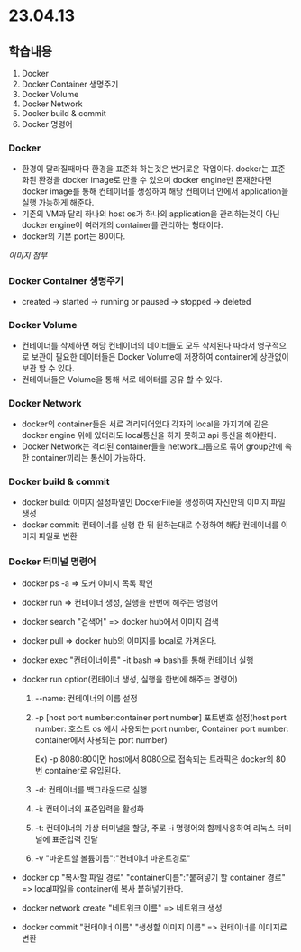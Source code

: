 # 23.04.13

## 학습내용

1. Docker
2. Docker Container 생명주기
3. Docker Volume
4. Docker Network
5. Docker build & commit
6. Docker 명령어

### Docker

- 환경이 달라질때마다 환경을 표준화 하는것은 번거로운 작업이다. docker는 표준화된 환경을 docker image로 만들 수 있으며 docker engine만 존재한다면  docker image를 통해 컨테이너를 생성하여 해당 컨테이너 안에서 application을 실행 가능하게 해준다.
- 기존의 VM과 달리 하나의 host os가 하나의 application을 관리하는것이 아닌 docker engine이 여러개의 container를 관리하는 형태이다.
- docker의 기본 port는 80이다.

*이미지 첨부*

### Docker Container 생명주기

- created -> started -> running or paused -> stopped -> deleted

### Docker Volume

- 컨테이너를 삭제하면 해당 컨테이너의 데이터들도 모두 삭제된다 따라서 영구적으로 보관이 필요한 데이터들은 Docker Volume에 저장하여 container에 상관없이 보관 할 수 있다.
- 컨테이너들은 Volume을 통해 서로 데이터를 공유 할 수 있다.

### Docker Network

- docker의 container들은 서로 격리되어있다 각자의 local을 가지기에 같은 docker engine 위에 있더라도 local통신을 하지 못하고 api 통신을 해야한다.
- Docker Network는 격리된 container들을 network그룹으로 묶어 group안에 속한 container끼리는 통신이 가능하다.

### Docker build & commit

- docker build: 이미지 설정파일인 DockerFile을 생성하여 자신만의 이미지 파일 생성
- docker commit: 컨테이너를 실행 한 뒤 원하는대로 수정하여 해당 컨테이너를 이미지 파일로 변환

### Docker 터미널 명령어

- docker ps -a => 도커 이미지 목록 확인

- docker run => 컨테이너 생성, 실행을 한번에 해주는 명령어

- docker search "검색어" => docker hub에서 이미지 검색

- docker pull => docker hub의 이미지를 local로 가져온다.

- docker exec "컨테이너이름" -it bash => bash를 통해 컨테이너 실행

- docker run option(컨테이너 생성, 실행을 한번에 해주는 명령어)

  1. --name: 컨테이너의 이름 설정

  2. -p [host port number:container port number] 포트번호 설정(host port number: 호스트 os 에서 사용되는 port number, Container port number: container에서 사용되는 port number)

     Ex) -p 8080:80이면 host에서 8080으로 접속되는 트래픽은 docker의 80번 container로 유입된다.

  3. -d: 컨테이너를 백그라운드로 실행
  4. -i: 컨테이너의 표준입력을 활성화
  5. -t: 컨테이너의 가상 터미널을 할당, 주로 -i 명령어와 함께사용하여 리눅스 터미널에 표준입력 전달
  6. -v "마운트할 볼륨이름":"컨테이너 마운트경로"

- docker cp "복사할 파일 경로"  "container이름":"붙혀넣기 할 container 경로" => local파일을 container에 복사 붙혀넣기한다.

- docker network create "네트워크 이름"  => 네트워크 생성

- docker commit "컨테이너 이름" "생성할 이미지 이름" => 컨테이너를 이미지로 변환

  





